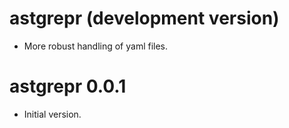 # astgrepr (development version)

* More robust handling of yaml files.

# astgrepr 0.0.1

* Initial version.
